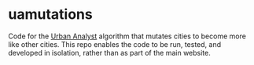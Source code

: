 # uamutations

Code for the [Urban Analyst](https://urbananalyst.city) algorithm that mutates
cities to become more like other cities. This repo enables the code to be run,
tested, and developed in isolation, rather than as part of the main website.
